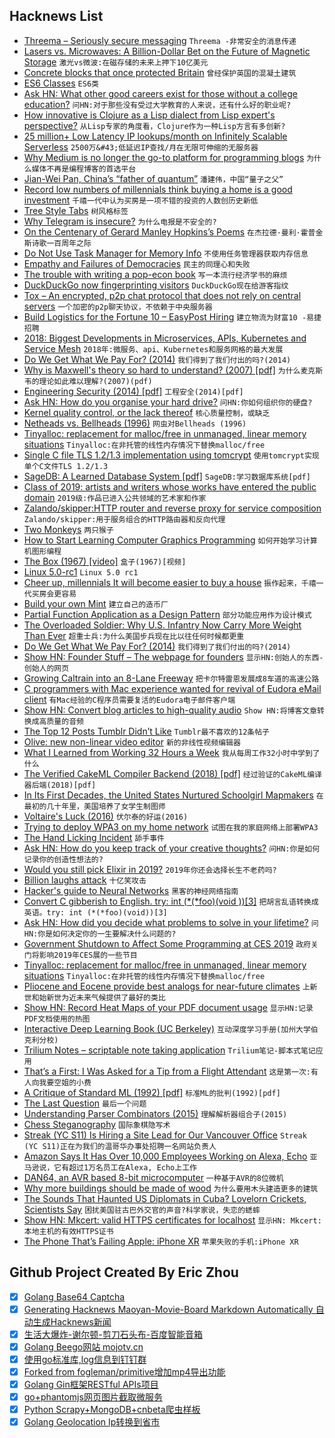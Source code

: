 ## Hacknews List


- [Threema – Seriously secure messaging](https://threema.ch/en)  `Threema -非常安全的消息传递`
- [Lasers vs. Microwaves: A Billion-Dollar Bet on the Future of Magnetic Storage](https://spectrum.ieee.org/computing/hardware/lasers-vs-microwaves-the-billiondollar-bet-on-the-future-of-magnetic-storage)  `激光vs微波:在磁存储的未来上押下10亿美元`
- [Concrete blocks that once protected Britain](https://www.bbc.co.uk/news/in-pictures-46348917)  `曾经保护英国的混凝土建筑`
- [ES6 Classes](https://www.javascriptjanuary.com/blog/es6-classes)  `ES6类`
- [Ask HN: What other good careers exist for those without a college education?](item?id=18842778)  `问HN:对于那些没有受过大学教育的人来说，还有什么好的职业呢?`
- [How innovative is Clojure as a Lisp dialect from Lisp expert&#39;s perspective?](https://www.reddit.com/r/lisp/comments/acid7a/how_innovative_is_clojure_as_a_lisp_dialect_from/)  `从Lisp专家的角度看，Clojure作为一种Lisp方言有多创新?`
- [25 million&#43; Low Latency IP lookups/month on Infinitely Scalable Serverless](http://highscalability.com/blog/2018/4/2/how-ipdata-serves-25m-api-calls-from-10-infinitely-scalable.html?x=new)  `2500万&#43;低延迟IP查找/月在无限可伸缩的无服务器`
- [Why Medium is no longer the go-to platform for programming blogs](https://www.joshjahans.com/ditching-medium/)  `为什么媒体不再是编程博客的首选平台`
- [Jian-Wei Pan, China’s “father of quantum”](https://www.technologyreview.com/s/612596/the-man-turning-china-into-a-quantum-superpower/)  `潘建伟，中国“量子之父”`
- [Record low numbers of millennials think buying a home is a good investment](https://www.cnbc.com/2018/08/23/record-low-numbers-of-millennials-think-a-home-is-a-good-investment.html)  `千禧一代中认为买房是一项不错的投资的人数创历史新低`
- [Tree Style Tabs](https://addons.mozilla.org/en-US/firefox/addon/tree-style-tab/)  `树风格标签`
- [Why Telegram is insecure?](https://gitlab.com/edu4rdshl/blog/blob/master/why-telegram-is-insecure.md)  `为什么电报是不安全的?`
- [On the Centenary of Gerard Manley Hopkins’s Poems](https://www.poetryfoundation.org/articles/148820/all-things-original-and-strange-5c1a9d2dd5aee)  `在杰拉德·曼利·霍普金斯诗歌一百周年之际`
- [Do Not Use Task Manager for Memory Info](https://mahdytech.com/2019/01/05/task-manager-memory-info/)  `不使用任务管理器获取内存信息`
- [Empathy and Failures of Democracies](https://mebassett.info/empathy-failures-democracy.html)  `民主的同理心和失败`
- [The trouble with writing a pop-econ book](https://www.reddit.com/r/badeconomics/comments/7yc8v5/the_fiat_discussion_sticky_come_shoot_the_shit/dugzwu2/)  `写一本流行经济学书的麻烦`
- [DuckDuckGo now fingerprinting visitors](https://forums.whonix.org/t/duckduckgo-now-fingerprinting-visitors/6497)  `DuckDuckGo现在给游客指纹`
- [Tox – An encrypted, p2p chat protocol that does not rely on central servers](https://tox.chat/)  `一个加密的p2p聊天协议，不依赖于中央服务器`
- [Build Logistics for the Fortune 10 – EasyPost Hiring](https://www.easypost.com/jobs)  `建立物流为财富10 -易捷招聘`
- [2018: Biggest Developments in Microservices, APIs, Kubernetes and Service Mesh](https://glasnostic.com/blog/2018-review-predictions-microservices-api-gateways-kubernetes-service-mesh)  `2018年:微服务、api、Kubernetes和服务网格的最大发展`
- [Do We Get What We Pay For? (2014)](http://chrishofstader.com/do-we-get-what-we-pay-for/)  `我们得到了我们付出的吗?(2014)`
- [Why is Maxwell&#39;s theory so hard to understand? (2007) [pdf]](http://www.damtp.cam.ac.uk/user/tong/em/dyson.pdf)  `为什么麦克斯韦的理论如此难以理解?(2007)(pdf)`
- [Engineering Security (2014) [pdf]](https://www.cs.auckland.ac.nz/~pgut001/pubs/book.pdf)  `工程安全(2014)[pdf]`
- [Ask HN: How do you organise your hard drive?](item?id=18836472)  `问HN:你如何组织你的硬盘?`
- [Kernel quality control, or the lack thereof](https://lwn.net/Articles/774114/)  `核心质量控制，或缺乏`
- [Netheads vs. Bellheads (1996)](https://www.wired.com/1996/10/atm-3/)  `网虫对Bellheads (1996)`
- [Tinyalloc: replacement for malloc/free in unmanaged, linear memory situations](https://github.com/thi-ng/tinyalloc)  `Tinyalloc:在非托管的线性内存情况下替换malloc/free`
- [Single C file TLS 1.2/1.3 implementation using tomcrypt](https://github.com/eduardsui/tlse)  `使用tomcrypt实现单个C文件TLS 1.2/1.3`
- [SageDB: A Learned Database System [pdf]](http://alexbeutel.com/papers/CIDR2019_SageDB.pdf)  `SageDB:学习数据库系统[pdf]`
- [Class of 2019: artists and writers whose works have entered the public domain](https://publicdomainreview.org/collections/class-of-2019/)  `2019级:作品已进入公共领域的艺术家和作家`
- [Zalando/skipper:HTTP router and reverse proxy for service composition](https://github.com/zalando/skipper)  `Zalando/skipper:用于服务组合的HTTP路由器和反向代理`
- [Two Monkeys](http://riowang.blogspot.com/2018/12/two-monkeys.html)  `两只猴子`
- [How to Start Learning Computer Graphics Programming](https://erkaman.github.io/posts/beginner_computer_graphics.html)  `如何开始学习计算机图形编程`
- [The Box (1967) [video]](http://www.youtube.com/watch?v=sXFPT7FJ38k)  `盒子(1967)[视频]`
- [Linux 5.0-rc1](https://lore.kernel.org/lkml/CAHk-=wgKYnrL3LjhVkH2Fp&#43;ecmWhLqezT9zmR6CzfcpwcJX0qA@mail.gmail.com/t/)  `Linux 5.0 rc1`
- [Cheer up, millennials It will become easier to buy a house](https://www.economist.com/britain/2019/01/05/cheer-up-millennials-it-will-become-easier-to-buy-a-house)  `振作起来，千禧一代买房会更容易`
- [Build your own Mint](https://github.com/yyx990803/build-your-own-mint)  `建立自己的造币厂`
- [Partial Function Application as a Design Pattern](http://willcrichton.net/notes/partial-application-design-pattern/)  `部分功能应用作为设计模式`
- [The Overloaded Soldier: Why U.S. Infantry Now Carry More Weight Than Ever](https://www.popularmechanics.com/military/research/a25644619/soldier-weight/)  `超重士兵:为什么美国步兵现在比以往任何时候都更重`
- [Do We Get What We Pay For? (2014)](http://www.chrishofstader.com/do-we-get-what-we-pay-for/)  `我们得到了我们付出的吗?(2014)`
- [Show HN: Founder Stuff – The webpage for founders](https://founderstuff.xyz)  `显示HN:创始人的东西-创始人的网页`
- [Growing Caltrain into an 8-Lane Freeway](http://caltrain-hsr.blogspot.com/2018/09/growing-caltrain-into-8-lane-freeway.html)  `把卡尔特雷恩发展成8车道的高速公路`
- [C programmers with Mac experience wanted for revival of Eudora eMail client](https://www.reddit.com/r/opensource/comments/ad27vg/help_wanted_c_programmers_with_mac_experience/)  `有Mac经验的C程序员需要复活的Eudora电子邮件客户端`
- [Show HN: Convert blog articles to high-quality audio](https://websitevoice.com)  `Show HN:将博客文章转换成高质量的音频`
- [The Top 12 Posts Tumblr Didn’t Like](http://www.historicalfirearms.info/post/181783122299/the-top-12-post-tumblr-didnt-like)  `Tumblr最不喜欢的12条帖子`
- [Olive: new non-linear video editor](http://libregraphicsworld.org/blog/entry/introducing-olive-new-non-linear-video-editor)  `新的非线性视频编辑器`
- [What I Learned from Working 32 Hours a Week](https://spin.atomicobject.com/2019/01/04/32-hours-lessons/)  `我从每周工作32小时中学到了什么`
- [The Verified CakeML Compiler Backend (2018) [pdf]](https://www.cs.cmu.edu/~yongkiat/files/cakeml-jfp.pdf)  `经过验证的CakeML编译器后端(2018)[pdf]`
- [In Its First Decades, the United States Nurtured Schoolgirl Mapmakers](https://www.atlasobscura.com/articles/early-american-schoolgirl-maps)  `在最初的几十年里，美国培养了女学生制图师`
- [Voltaire&#39;s Luck (2016)](https://www.laphamsquarterly.org/luck/voltaires-luck)  `伏尔泰的好运(2016)`
- [Trying to deploy WPA3 on my home network](https://gist.github.com/est31/d92d17acbb4ea152296f9b38764cd791)  `试图在我的家庭网络上部署WPA3`
- [The Hand Licking Incident](https://raisingfutureadults.blogspot.com/2019/01/the-hand-licking-incident.html)  `舔手事件`
- [Ask HN: How do you keep track of your creative thoughts?](item?id=18837345)  `问HN:你是如何记录你的创造性想法的?`
- [Would you still pick Elixir in 2019?](https://github.com/dwyl/learn-elixir/issues/102)  `2019年你还会选择长生不老药吗?`
- [Billion laughs attack](https://en.wikipedia.org/wiki/Billion_laughs_attack)  `十亿笑攻击`
- [Hacker&#39;s guide to Neural Networks](http://karpathy.github.io/neuralnets/)  `黑客的神经网络指南`
- [Convert C gibberish to English. try: int (*(*foo)(void ))[3]](https://cdecl.org/)  `把胡言乱语转换成英语。try: int (*(*foo)(void))[3]`
- [Ask HN: How did you decide what problems to solve in your lifetime?](item?id=18837334)  `问HN:你是如何决定你的一生要解决什么问题的?`
- [Government Shutdown to Affect Some Programming at CES 2019](https://www.ces.tech/News/Press-Releases/CES-Press-Release.aspx?NodeID=2c0021f5-9b3f-4da8-8b00-5daebfba8aed)  `政府关门将影响2019年CES展的一些节目`
- [Tinyalloc: replacement for malloc/free in unmanaged, linear memory situations](https://github.com/thi-ng/tinyalloc#thingtinyalloc)  `Tinyalloc:在非托管的线性内存情况下替换malloc/free`
- [Pliocene and Eocene provide best analogs for near-future climates](https://www.pnas.org/content/115/52/13288)  `上新世和始新世为近未来气候提供了最好的类比`
- [Show HN: Record Heat Maps of your PDF document usage](item?id=18839249)  `显示HN:记录PDF文档使用的热图`
- [Interactive Deep Learning Book (UC Berkeley)](http://d2l.ai/chapter_introduction/index.html)  `互动深度学习手册(加州大学伯克利分校)`
- [Trilium Notes – scriptable note taking application](https://github.com/zadam/trilium)  `Trilium笔记-脚本式笔记应用`
- [That’s a First: I Was Asked for a Tip from a Flight Attendant](https://thepointsguy.com/news/airline-with-happy-hours-and-tips/)  `这是第一次:有人向我要空姐的小费`
- [A Critique of Standard ML (1992) [pdf]](http://cs.princeton.edu/~appel/papers/critique.pdf)  `标准ML的批判(1992)[pdf]`
- [The Last Question](http://www.multivax.com/last_question.html)  `最后一个问题`
- [Understanding Parser Combinators (2015)](https://fsharpforfunandprofit.com/posts/understanding-parser-combinators/)  `理解解析器组合子(2015)`
- [Chess Steganography](https://incoherency.co.uk/chess-steg/)  `国际象棋隐写术`
- [Streak (YC S11) Is Hiring a Site Lead for Our Vancouver Office](https://www.streak.com/careers/vancouver-site-lead)  `Streak (YC S11)正在为我们的温哥华办事处招聘一名网站负责人`
- [Amazon Says It Has Over 10,000 Employees Working on Alexa, Echo](https://www.wsj.com/articles/amazon-says-it-has-over-10-000-employees-working-on-alexa-echo-1542138284)  `亚马逊说，它有超过1万名员工在Alexa, Echo上工作`
- [DAN64, an AVR based 8-bit microcomputer](https://www.usebox.net/jjm/dan64/)  `一种基于AVR的8位微机`
- [Why more buildings should be made of wood](https://www.economist.com/leaders/2019/01/05/why-more-buildings-should-be-made-of-wood)  `为什么要用木头建造更多的建筑`
- [The Sounds That Haunted US Diplomats in Cuba? Lovelorn Crickets, Scientists Say](https://www.nytimes.com/2019/01/04/science/sonic-attack-cuba-crickets.html)  `困扰美国驻古巴外交官的声音?科学家说，失恋的蟋蟀`
- [Show HN: Mkcert: valid HTTPS certificates for localhost](https://blog.filippo.io/mkcert-valid-https-certificates-for-localhost/)  `显示HN: Mkcert:本地主机的有效HTTPS证书`
- [The Phone That’s Failing Apple: iPhone XR](https://www.wsj.com/articles/the-phone-thats-failing-apple-iphone-xr-11546779603)  `苹果失败的手机:iPhone XR`

## Github Project Created By Eric Zhou

- [x] [Golang Base64 Captcha](https://github.com/mojocn/base64Captcha)
- [x] [Generating Hacknews Maoyan-Movie-Board Markdown Automatically 自动生成Hacknews新闻](https://github.com/dejavuzhou/md-genie)
- [x] [生活大爆炸-谢尔顿-剪刀石头布-百度智能音箱](https://github.com/mojocn/dueros-bang-game)
- [x] [Golang Beego网站 mojotv.cn](https://github.com/mojocn/www.mojotv.cn)
- [x] [使用go标准库,log信息到钉钉群](https://github.com/mojocn/dooger)
- [x] [Forked from fogleman/primitive增加mp4导出功能](https://github.com/mojocn/primitive)
- [x] [Golang Gin框架RESTful APIs项目](https://github.com/JJJJJJJerk/ezier-golang-web-api-framework)
- [x] [go+phantomjs网页图片截取微服务](https://github.com/mojocn/screen_shot)
- [x] [Python Scrapy+MongoDB+cnbeta爬虫样板](https://github.com/mojocn/scrapy_mongodb_boilerplate_cnbeta)
- [x] [Golang Geolocation Ip转换到省市](https://github.com/mojocn/ip2location)